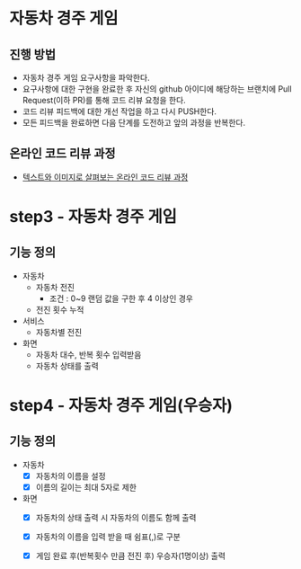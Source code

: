 # 자동차 경주 게임
## 진행 방법
* 자동차 경주 게임 요구사항을 파악한다.
* 요구사항에 대한 구현을 완료한 후 자신의 github 아이디에 해당하는 브랜치에 Pull Request(이하 PR)를 통해 코드 리뷰 요청을 한다.
* 코드 리뷰 피드백에 대한 개선 작업을 하고 다시 PUSH한다.
* 모든 피드백을 완료하면 다음 단계를 도전하고 앞의 과정을 반복한다.

## 온라인 코드 리뷰 과정
* [텍스트와 이미지로 살펴보는 온라인 코드 리뷰 과정](https://github.com/next-step/nextstep-docs/tree/master/codereview)


# step3 - 자동차 경주 게임
## 기능 정의
* 자동차
    * 자동차 전진
      * 조건 : 0~9 랜덤 값을 구한 후 4 이상인 경우
    * 전진 횟수 누적
* 서비스
    * 자동차별 전진
* 화면
    * 자동차 대수, 반복 횟수 입력받음
    * 자동차 상태를 출력

# step4 - 자동차 경주 게임(우승자)
## 기능 정의
* 자동차
  - [x] 자동차의 이름을 설정
  - [x] 이름의 길이는 최대 5자로 제한
* 화면
  - [x] 자동차의 상태 출력 시 자동차의 이름도 함께 출력
  - [x] 자동차의 이름을 입력 받을 때 쉼표(,)로 구분
  - [x] 게임 완료 후(반복횟수 만큼 전진 후) 우승자(1명이상) 출력

